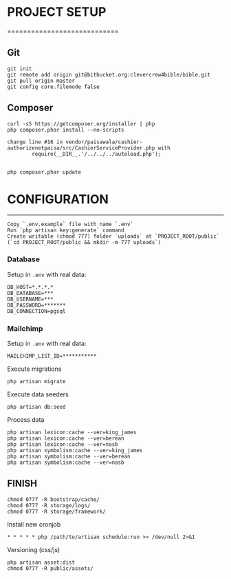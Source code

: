 # PROJECT SETUP
============================

## Git

~~~
git init
git remote add origin git@bitbucket.org:clevercrew4bible/bible.git
git pull origin master
git config core.filemode false
~~~

## Composer

~~~
curl -sS https://getcomposer.org/installer | php
php composer.phar install --no-scripts

~~~
~~~
change line #16 in vendor/paisawala/cashier-authorizenetpaisa/src/CashierServiceProvider.php with
        require(__DIR__.'/../../../autoload.php');
~~~
~~~

php composer.phar update
~~~


# CONFIGURATION
---------------

~~~
Copy `.env.example` file with name `.env`
Run `php artisan key:generate` command
Create writable (chmod 777) folder `uploads` at `PROJECT_ROOT/public` (`cd PROJECT_ROOT/public && mkdir -m 777 uploads`)
~~~

### Database

Setup in `.env` with real data:


```
DB_HOST=*.*.*.*
DB_DATABASE=***
DB_USERNAME=***
DB_PASSWORD=*******
DB_CONNECTION=pgsql

```

### Mailchimp

Setup in `.env` with real data:

```
MAILCHIMP_LIST_ID=***********

```

Execute migrations
~~~
php artisan migrate
~~~

Execute data seeders 
~~~
php artisan db:seed
~~~

Process data
~~~
php artisan lexicon:cache --ver=king_james
php artisan lexicon:cache --ver=berean
php artisan lexicon:cache --ver=nasb
php artisan symbolism:cache --ver=king_james
php artisan symbolism:cache --ver=berean
php artisan symbolism:cache --ver=nasb
~~~

FINISH
----------------
~~~
chmod 0777 -R bootstrap/cache/
chmod 0777 -R storage/logs/
chmod 0777 -R storage/framework/
~~~

Install new cronjob
~~~
* * * * * php /path/to/artisan schedule:run >> /dev/null 2>&1
~~~

Versioning (css/js)
~~~
php artisan asset:dist
chmod 0777 -R public/assets/
~~~